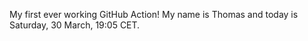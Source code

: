 My first ever working GitHub Action!
My name is Thomas and today is Saturday, 30 March, 19:05 CET. 
